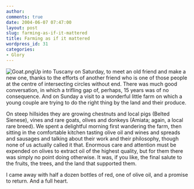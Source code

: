 ```yaml
---
author:
comments: true
date: 2004-06-07 07:47:00
layout: post
slug: farming-as-if-it-mattered
title: Farming as if it mattered
wordpress_id: 31
categories:
- Glory
---
```


![Goat.png](http://jeremycherfas.net/images/Goat.png)Up into Tuscany on Saturday, to meet an old friend and make a new one, thanks to the efforts of another friend who is one of those people at the centre of intersecting circles without end. There was much good conversation, in which a trifling gap of, perhaps, 15 years was of no consequence. And on Sunday a visit to a wonderful little farm on which a young couple are trying to do the right thing by the land and their produce.

On steep hillsides they are growing chestnuts and local pigs (Belted Sienese), vines and rare goats, olives and donkeys (Amiata; again, a local rare breed). We spent a delightful morning first wandering the farm, then sitting in the comfortable kitchen tasting olive oil and wines and spreads and sausages and talking about their work and their philosophy, though none of us actually called it that. Enormous care and attention must be expended on olives to extract oil of the highest quality, but for them there was simply no point doing otherwise. It was, if you like, the final salute to the fruits, the trees, and the land that supported them.

I came away with half a dozen bottles of red, one of olive oil, and a promise to return. And a full heart.
